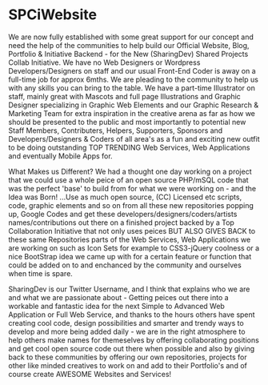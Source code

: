 SPCiWebsite
===========

We are now fully established with some great support for our concept and need the help of the communities to help build our Official Website, Blog, Portfolio &amp; Initiative Backend - for the New (SharingDev) Shared Projects Collab Initiative.
We have no Web Designers or Wordpress Developers/Designers on staff and our usual Front-End Coder is away on a full-time job for approx 6mths. 
We are pleading to the community to help us with any skills you can bring to the table. We have a part-time Illustrator on staff, mainly great with Mascots and full page Illustrations and Graphic Designer specializing in Graphic Web Elements and our Graphic Research & Marketing Team for extra inspiration in the creative arena as far as how we should be presented to the public and most importantly to potential new Staff Members, Contributers, Helpers, Supporters, Sponsors and Developers/Designers & Coders of all area's as a fun and exciting new outfit to be doing outstanding TOP TRENDING Web Services, Web Applications and eventually Mobile Apps for.

What Makes us Different? We had a thought one day working on a project that we could use a whole peice of an open source PHP/mSQL code that was the perfect 'base' to build from for what we were working on - and the Idea was Born!
...Use as much open source, (CC) Licensed etc scripts, code, graphic elements and so on from all these new repositories popping up, Google Codes and get these developers/designers/coders/artists names/contributions out there on a finished project backed by a Top Collaboration Initiative that not only uses peices BUT ALSO GIVES BACK to these same Repositories parts of the Web Services, Web Applications we are working on such as Icon Sets for example to CSS3-jQuery coolness or a nice BootStrap idea we came up with for a certain feature or function that could be added on to and enchanced by the community and ourselves when time is spare.

SharingDev is our Twitter Username, and I think that explains who we are and what we are passionate about - Getting peices out there into a workable and fantastic idea for the next Simple to Advanced Web Application or Full Web Service,  and thanks to the hours others have spent creating cool code, design possibilities and smarter and trendy ways to develop and more being added daily - we are in the right atmosphere to help others make names for themeselves by offering collaborating positions and get cool open source code out there when possible and also by giving back to these communities by offering our own repositories, projects for other like minded creatives to work on and add to their Portfolio's and of course create AWESOME Websites and Services!
